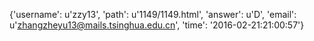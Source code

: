 {'username': u'zzy13', 'path': u'1149/1149.html', 'answer': u'D', 'email': u'zhangzheyu13@mails.tsinghua.edu.cn', 'time': '2016-02-21:21:00:57'}